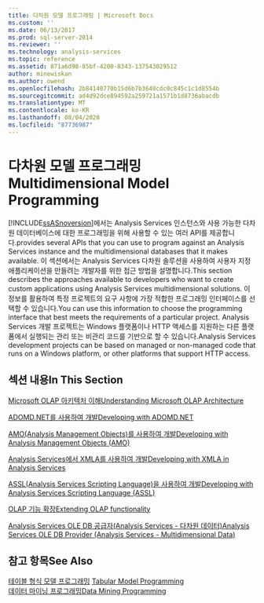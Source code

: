 ```yaml
---
title: 다차원 모델 프로그래밍 | Microsoft Docs
ms.custom: ''
ms.date: 06/13/2017
ms.prod: sql-server-2014
ms.reviewer: ''
ms.technology: analysis-services
ms.topic: reference
ms.assetid: 871a6d98-85bf-4200-8343-137543029512
author: minewiskan
ms.author: owend
ms.openlocfilehash: 2b84140770b15d6b7b3640cdc0c845c1c1d8554b
ms.sourcegitcommit: ad4d92dce894592a259721a1571b1d8736abacdb
ms.translationtype: MT
ms.contentlocale: ko-KR
ms.lasthandoff: 08/04/2020
ms.locfileid: "87736987"
---
```

# <a name="multidimensional-model-programming"></a><span data-ttu-id="91888-102">다차원 모델 프로그래밍</span><span class="sxs-lookup"><span data-stu-id="91888-102">Multidimensional Model Programming</span></span>
  [!INCLUDE[ssASnoversion](../../includes/ssasnoversion-md.md)]<span data-ttu-id="91888-103">에서는 Analysis Services 인스턴스와 사용 가능한 다차원 데이터베이스에 대한 프로그래밍을 위해 사용할 수 있는 여러 API를 제공합니다.</span><span class="sxs-lookup"><span data-stu-id="91888-103">provides several APIs that you can use to program against an Analysis Services instance and the multidimensional databases that it makes available.</span></span> <span data-ttu-id="91888-104">이 섹션에서는 Analysis Services 다차원 솔루션을 사용하여 사용자 지정 애플리케이션을 만들려는 개발자를 위한 접근 방법을 설명합니다.</span><span class="sxs-lookup"><span data-stu-id="91888-104">This section describes the approaches available to developers who want to create custom applications using Analysis Services multidimensional solutions.</span></span> <span data-ttu-id="91888-105">이 정보를 활용하여 특정 프로젝트의 요구 사항에 가장 적합한 프로그래밍 인터페이스를 선택할 수 있습니다.</span><span class="sxs-lookup"><span data-stu-id="91888-105">You can use this information to choose the programming interface that best meets the requirements of a particular project.</span></span> <span data-ttu-id="91888-106">Analysis Services 개발 프로젝트는 Windows 플랫폼이나 HTTP 액세스를 지원하는 다른 플랫폼에서 실행되는 관리 또는 비관리 코드를 기반으로 할 수 있습니다.</span><span class="sxs-lookup"><span data-stu-id="91888-106">Analysis Services development projects can be based on managed or non-managed code that runs on a Windows platform, or other platforms that support HTTP access.</span></span>  
  
## <a name="in-this-section"></a><span data-ttu-id="91888-107">섹션 내용</span><span class="sxs-lookup"><span data-stu-id="91888-107">In This Section</span></span>  
 [<span data-ttu-id="91888-108">Microsoft OLAP 아키텍처 이해</span><span class="sxs-lookup"><span data-stu-id="91888-108">Understanding Microsoft OLAP Architecture</span></span>](olap-physical/understanding-microsoft-olap-architecture.md)  
  
 [<span data-ttu-id="91888-109">ADOMD.NET를 사용하여 개발</span><span class="sxs-lookup"><span data-stu-id="91888-109">Developing with ADOMD.NET</span></span>](https://docs.microsoft.com/bi-reference/adomd/developing-with-adomd-net)  
  
 [<span data-ttu-id="91888-110">AMO&#40;Analysis Management Objects&#41;를 사용하여 개발</span><span class="sxs-lookup"><span data-stu-id="91888-110">Developing with Analysis Management Objects &#40;AMO&#41;</span></span>](https://docs.microsoft.com/bi-reference/amo/developing-with-analysis-management-objects-amo)  
  
 [<span data-ttu-id="91888-111">Analysis Services에서 XMLA를 사용하여 개발</span><span class="sxs-lookup"><span data-stu-id="91888-111">Developing with XMLA in Analysis Services</span></span>](../multidimensional-models-scripting-language-assl-xmla/developing-with-xmla-in-analysis-services.md)  
  
 [<span data-ttu-id="91888-112">ASSL&#40;Analysis Services Scripting Language&#41;을 사용하여 개발</span><span class="sxs-lookup"><span data-stu-id="91888-112">Developing with Analysis Services Scripting Language &#40;ASSL&#41;</span></span>](scripting-language-assl/developing-with-analysis-services-scripting-language-assl.md)  
  
 [<span data-ttu-id="91888-113">OLAP 기능 확장</span><span class="sxs-lookup"><span data-stu-id="91888-113">Extending OLAP functionality</span></span>](extending-olap/extending-olap-functionality.md)  
  
 [<span data-ttu-id="91888-114">Analysis Services OLE DB 공급자&#40;Analysis Services - 다차원 데이터&#41;</span><span class="sxs-lookup"><span data-stu-id="91888-114">Analysis Services OLE DB Provider &#40;Analysis Services - Multidimensional Data&#41;</span></span>](../dev-guide/analysis-services-ole-db-provider-analysis-services-multidimensional-data.md)  
  
## <a name="see-also"></a><span data-ttu-id="91888-115">참고 항목</span><span class="sxs-lookup"><span data-stu-id="91888-115">See Also</span></span>  
 <span data-ttu-id="91888-116">[테이블 형식 모델 프로그래밍](../tabular-model-programming-compatibility-levels-1050-1103/tabular-model-programming-for-compatibility-levels-1050-through-1103.md) </span><span class="sxs-lookup"><span data-stu-id="91888-116">[Tabular Model Programming](../tabular-model-programming-compatibility-levels-1050-1103/tabular-model-programming-for-compatibility-levels-1050-through-1103.md) </span></span>  
 [<span data-ttu-id="91888-117">데이터 마이닝 프로그래밍</span><span class="sxs-lookup"><span data-stu-id="91888-117">Data Mining Programming</span></span>](../dev-guide/data-mining-programming.md)  
  
  
